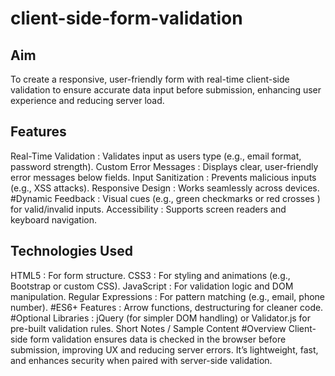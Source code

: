 # client-side-form-validation

## Aim 
To create a responsive, user-friendly form with real-time client-side validation to ensure accurate data input before submission, enhancing user experience and reducing server load.

## Features 
Real-Time Validation : Validates input as users type (e.g., email format, password strength).
Custom Error Messages : Displays clear, user-friendly error messages below fields.
Input Sanitization : Prevents malicious inputs (e.g., XSS attacks).
Responsive Design : Works seamlessly across devices.
#Dynamic Feedback : Visual cues (e.g., green checkmarks  or red crosses ) for valid/invalid inputs.
Accessibility : Supports screen readers and keyboard navigation.

## Technologies Used 
HTML5 : For form structure.
CSS3 : For styling and animations (e.g., Bootstrap or custom CSS).
JavaScript : For validation logic and DOM manipulation.
Regular Expressions : For pattern matching (e.g., email, phone number).
#ES6+ Features : Arrow functions, destructuring for cleaner code.
#Optional Libraries : jQuery (for simpler DOM handling) or Validator.js for pre-built validation rules.
Short Notes / Sample Content 
#Overview
Client-side form validation ensures data is checked in the browser before submission, improving UX and reducing server errors. It’s lightweight, fast, and enhances security when paired with server-side validation. 
